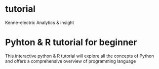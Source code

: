 # tutorial
 Kenne-electric Analytics &amp; insight
 # Pyhton & R tutorial for beginner
This interactive python & R tutorial will explore all the concepts of Python and offers a comprehensive overview of programming language
